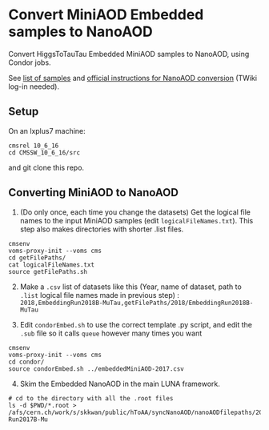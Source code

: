 # Convert MiniAOD Embedded samples to NanoAOD

Convert HiggsToTauTau Embedded MiniAOD samples to NanoAOD, using Condor jobs.

See [list of samples](https://twiki.cern.ch/twiki/bin/viewauth/CMS/HiggsToTauTauWorkingLegacyRun2#Embedded_2018) and [official instructions for NanoAOD conversion](https://twiki.cern.ch/twiki/bin/viewauth/CMS/TauTauEmbeddingSamples2018#NanoAOD_Conversion) (TWiki log-in needed).

## Setup
On an lxplus7 machine:
```
cmsrel 10_6_16
cd CMSSW_10_6_16/src
```
and git clone this repo.

## Converting MiniAOD to NanoAOD

1. (Do only once, each time you change the datasets)
   Get the logical file names to the input MiniAOD samples (edit `logicalFileNames.txt`). This step also makes directories
   with shorter .list files. 
```
cmsenv
voms-proxy-init --voms cms
cd getFilePaths/
cat logicalFileNames.txt   
source getFilePaths.sh
```

2. Make a `.csv` list of datasets like this (Year, name of dataset, path to `.list` logical file names made in previous step) :
`2018,EmbeddingRun2018B-MuTau,getFilePaths/2018/EmbeddingRun2018B-MuTau`	    

3. Edit `condorEmbed.sh` to use the correct template .py script, and edit the `.sub` file so it calls `queue` however many times you want

```
cmsenv
voms-proxy-init --voms cms
cd condor/
source condorEmbed.sh ../embeddedMiniAOD-2017.csv
```

4. Skim the Embedded NanoAOD in the main LUNA framework.

```
# cd to the directory with all the .root files
ls -d $PWD/*.root > /afs/cern.ch/work/s/skkwan/public/hToAA/syncNanoAOD/nanoAODfilepaths/2017/Embedded-Run2017B-Mu
```